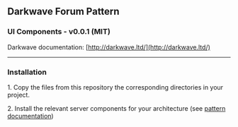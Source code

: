 ## Darkwave Forum Pattern
### UI Components - v0.0.1 (MIT)

Darkwave documentation: [http://darkwave.ltd/](http://darkwave.ltd/)

-------

### Installation

1\. Copy the files from this repository the corresponding directories in your project.

2\. Install the relevant server components for your architecture (see [pattern documentation](http://darkwave.ltd/patterns/forum/))
